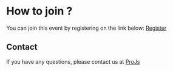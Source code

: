 # How to join ?

You can join this event by registering on the link below: [Register](https://www.eventbrite.com/e/first-event-tickets-1234567890)

## Contact

If you have any questions, please contact us at [ProJs](mailto:projs@unira.ac.id)

